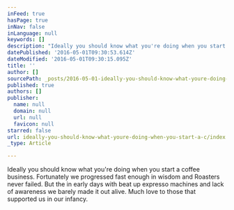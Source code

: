 ```yaml
---
inFeed: true
hasPage: true
inNav: false
inLanguage: null
keywords: []
description: "Ideally you should know what you're doing when you start a coffee business. Fortunately we progressed fast enough in wisdom and Roasters never failed. But the in early days with beat up expresso machines and lack of awareness we barely made it out alive. Much love to those that supported us in our infancy."
datePublished: '2016-05-01T09:30:53.614Z'
dateModified: '2016-05-01T09:30:15.095Z'
title: ''
author: []
sourcePath: _posts/2016-05-01-ideally-you-should-know-what-youre-doing-when-you-start-a-c.md
published: true
authors: []
publisher:
  name: null
  domain: null
  url: null
  favicon: null
starred: false
url: ideally-you-should-know-what-youre-doing-when-you-start-a-c/index.html
_type: Article

---
```

Ideally you should know what you're doing when you start a coffee business. Fortunately we progressed fast enough in wisdom and Roasters never failed. But the in early days with beat up expresso machines and lack of awareness we barely made it out alive. Much love to those that supported us in our infancy.